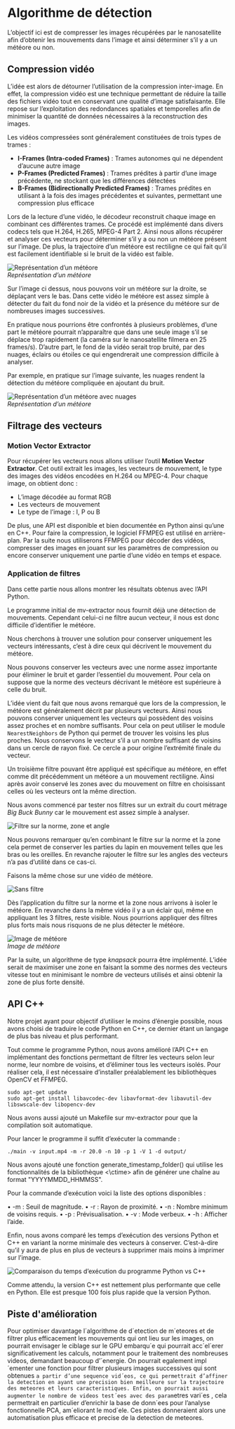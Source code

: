 # Algorithme de détection

L’objectif ici est de compresser les images récupérées par le nanosatellite afin d’obtenir les mouvements dans l’image et ainsi déterminer s’il y a un météore ou non.

## Compression vidéo

L’idée est alors de détourner l’utilisation de la compression inter-image. En effet, la compression vidéo est une technique permettant de réduire la taille des fichiers vidéo tout en conservant une qualité d’image satisfaisante. Elle repose sur l’exploitation des redondances spatiales et temporelles afin de minimiser la quantité de données nécessaires à la reconstruction des images.

Les vidéos compressées sont généralement constituées de trois types de trames :

- **I-Frames (Intra-coded Frames)** : Trames autonomes qui ne dépendent d’aucune autre image
- **P-Frames (Predicted Frames)** : Trames prédites à partir d’une image précédente, ne stockant que les différences détectées
- **B-Frames (Bidirectionally Predicted Frames)** : Trames prédites en utilisant à la fois des images précédentes et suivantes, permettant une compression plus efficace

Lors de la lecture d’une vidéo, le décodeur reconstruit chaque image en combinant ces différentes trames. Ce procédé est implémenté dans divers codecs tels que H.264, H.265, MPEG-4 Part 2. Ainsi nous allons récupérer et analyser ces vecteurs pour déterminer s’il y a ou non un météore présent sur l’image. De plus, la trajectoire d’un météore est rectiligne ce qui fait qu’il est facilement identifiable si le bruit de la vidéo est faible.

![Représentation d’un météore](figure2.png)  
*Représentation d’un météore*

Sur l’image ci dessus, nous pouvons voir un météore sur la droite, se déplaçant vers le bas. Dans cette vidéo le météore est assez simple à détecter du fait du fond noir de la vidéo et la présence du météore sur de nombreuses images successives.

En pratique nous pourrions être confrontés à plusieurs problèmes, d’une part le météore pourrait n’apparaître que dans une seule image s’il se déplace trop rapidement (la caméra sur le nanosatellite filmera en 25 frames/s). D’autre part, le fond de la vidéo serait trop bruité, par des nuages, éclairs ou étoiles ce qui engendrerait une compression difficile à analyser.

Par exemple, en pratique sur l’image suivante, les nuages rendent la détection du météore compliquée en ajoutant du bruit.

![Représentation d’un météore avec nuages](figure3.png)  
*Représentation d’un météore*

## Filtrage des vecteurs

### Motion Vector Extractor

Pour récupérer les vecteurs nous allons utiliser l’outil **Motion Vector Extractor**. Cet outil extrait les images, les vecteurs de mouvement, le type des images des vidéos encodées en H.264 ou MPEG-4. Pour chaque image, on obtient donc :

- L’image décodée au format RGB
- Les vecteurs de mouvement
- Le type de l’image : I, P ou B

De plus, une API est disponible et bien documentée en Python ainsi qu’une en C++. Pour faire la compression, le logiciel FFMPEG est utilisé en arrière-plan. Par la suite nous utiliserons FFMPEG pour décoder des vidéos, compresser des images en jouant sur les paramètres de compression ou encore conserver uniquement une partie d’une vidéo en temps et espace.

### Application de filtres

Dans cette partie nous allons montrer les résultats obtenus avec l’API Python.

Le programme initial de mv-extractor nous fournit déjà une détection de mouvements. Cependant celui-ci ne filtre aucun vecteur, il nous est donc difficile d’identifier le météore.

Nous cherchons à trouver une solution pour conserver uniquement les vecteurs intéressants, c’est à dire ceux qui décrivent le mouvement du météore.

Nous pouvons conserver les vecteurs avec une norme assez importante pour éliminer le bruit et garder l’essentiel du mouvement. Pour cela on suppose que la norme des vecteurs décrivant le météore est supérieure à celle du bruit.

L’idée vient du fait que nous avons remarqué que lors de la compression, le météore est généralement décrit par plusieurs vecteurs. Ainsi nous pouvons conserver uniquement les vecteurs qui possèdent des voisins assez proches et en nombre suffisants. Pour cela on peut utiliser le module `NearestNeighbors` de Python qui permet de trouver les voisins les plus proches. Nous conservons le vecteur s’il a un nombre suffisant de voisins dans un cercle de rayon fixé. Ce cercle a pour origine l’extrémité finale du vecteur.

Un troisième filtre pouvant être appliqué est spécifique au météore, en effet comme dit précédemment un météore a un mouvement rectiligne. Ainsi après avoir conservé les zones avec du mouvement on filtre en choisissant celles où les vecteurs ont la même direction.

Nous avons commencé par tester nos filtres sur un extrait du court métrage *Big Buck Bunny* car le mouvement est assez simple à analyser.

![Filtre sur la norme, zone et angle](figure4.png)  

Nous pouvons remarquer qu’en combinant le filtre sur la norme et la zone cela permet de conserver les parties du lapin en mouvement telles que les bras ou les oreilles. En revanche rajouter le filtre sur les angles des vecteurs n’a pas d’utilité dans ce cas-ci.

Faisons la même chose sur une vidéo de météore.

![Sans filtre](figure5.png)  

Dès l’application du filtre sur la norme et la zone nous arrivons à isoler le météore. En revanche dans la même vidéo il y a un éclair qui, même en appliquant les 3 filtres, reste visible. Nous pourrions appliquer des filtres plus forts mais nous risquons de ne plus détecter le météore.

![Image de météore](figure6.png)  
*Image de météore*

Par la suite, un algorithme de type *knapsack* pourra être implémenté. L’idée serait de maximiser une zone en faisant la somme des normes des vecteurs vitesse tout en minimisant le nombre de vecteurs utilisés et ainsi obtenir la zone de plus forte densité.

## API C++

Notre projet ayant pour objectif d’utiliser le moins d’énergie possible, nous avons choisi de traduire le code Python en C++, ce dernier étant un langage de plus bas niveau et plus performant.

Tout comme le programme Python, nous avons amélioré l’API C++ en implémentant des fonctions permettant de filtrer les vecteurs selon leur norme, leur nombre de voisins, et d’éliminer tous les vecteurs isolés.
Pour réaliser cela, il est nécessaire d’installer préalablement les bibliothèques OpenCV et FFMPEG.

```
sudo apt-get update
sudo apt-get install libavcodec-dev libavformat-dev libavutil-dev libswscale-dev libopencv-dev
```

Nous avons aussi ajouté un Makefile sur mv-extractor pour que la compilation soit automatique.

Pour lancer le programme il suffit d’exécuter la commande :

```
./main -v input.mp4 -m -r 20.0 -n 10 -p 1 -V 1 -d output/
```

Nous avons ajouté une fonction generate_timestamp_folder() qui utilise les fonctionnalités de la bibliothèque <\ctime> afin de générer une chaîne au format "YYYYMMDD_HHMMSS".

Pour la commande d’exécution voici la liste des options disponibles :

• -m : Seuil de magnitude.
• -r : Rayon de proximité.
• -n : Nombre minimum de voisins requis.
• -p : Prévisualisation.
• -v : Mode verbeux.
• -h : Afficher l’aide.

Enfin, nous avons comparé les temps d’exécution des versions Python et C++ en variant la norme minimale des vecteurs à conserver. C’est-à-dire qu’il y aura de plus en plus de vecteurs à supprimer mais moins à imprimer sur l’image.

![Comparaison du temps d’exécution du programme Python vs C++](figure7.png)  

Comme attendu, la version C++ est nettement plus performante que celle en Python. Elle est presque 100 fois plus rapide que la version Python.

## Piste d'amélioration

Pour optimiser davantage l´algorithme de d´etection de m´eteores et de filtrer plus efficacement
les mouvements qui ont lieu sur les images, on pourrait envisager le ciblage sur le GPU embarqu´e
qui pourrait acc´el´erer significativement les calculs, notamment pour le traitement des nombreuses
videos, demandant beaucoup d’´energie. On pourrait egalement impl´ementer une fonction pour filtrer
plusieurs images successives qui sont obtenues `a partir d’une sequence vid´eos, ce qui permettrait
d’affiner la detection en ayant une precision bien meilleure sur la trajectoire des meteores et leurs
caracteristiques. Enfin, on pourrait aussi augmenter le nombre de videos test´ees avec des param`etres
vari´es , cela permettrait en particulier d’enrichir la base de donn´ees pour l’analyse fonctionnelle PCA,
am´eliorant le mod`ele. Ces pistes donneraient alors une automatisation plus efficace et precise de la
detection de meteores.
